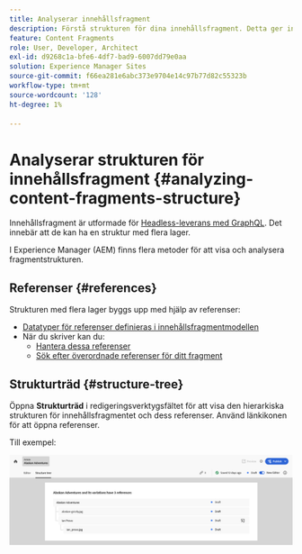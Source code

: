 ```yaml
---
title: Analyserar innehållsfragment
description: Förstå strukturen för dina innehållsfragment. Detta ger information som är relevant för både headless-leverans och sidredigering.
feature: Content Fragments
role: User, Developer, Architect
exl-id: d9268c1a-bfe6-4df7-bad9-6007dd79e0aa
solution: Experience Manager Sites
source-git-commit: f66ea281e6abc373e9704e14c97b77d82c55323b
workflow-type: tm+mt
source-wordcount: '128'
ht-degree: 1%

---
```


# Analyserar strukturen för innehållsfragment {#analyzing-content-fragments-structure}

Innehållsfragment är utformade för [Headless-leverans med GraphQL](/help/sites-cloud/administering/content-fragments/content-delivery-with-graphql.md). Det innebär att de kan ha en struktur med flera lager.

I Experience Manager (AEM) finns flera metoder för att visa och analysera fragmentstrukturen.

## Referenser {#references}

Strukturen med flera lager byggs upp med hjälp av referenser:

* [Datatyper för referenser definieras i innehållsfragmentmodellen](/help/sites-cloud/administering/content-fragments/content-fragment-models.md#using-references-to-form-nested-content)
* När du skriver kan du:
   * [Hantera dessa referenser](/help/sites-cloud/administering/content-fragments/authoring.md##manage-references)
   * [Sök efter överordnade referenser för ditt fragment](/help/sites-cloud/administering/content-fragments/managing.md#parent-references-fragment)

## Strukturträd {#structure-tree}

Öppna **Strukturträd** i redigeringsverktygsfältet för att visa den hierarkiska strukturen för innehållsfragmentet och dess referenser. Använd länkikonen för att öppna referenser.

Till exempel:

![Content Fragment Editor - strukturträd](assets/cf-authoring-structure-tree.png)
